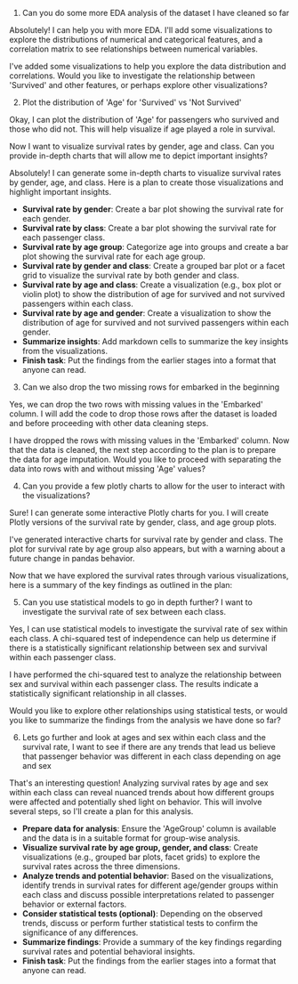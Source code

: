 1. Can you do some more EDA analysis of the dataset I have cleaned so far

Absolutely\! I can help you with more EDA. I'll add some visualizations to explore the distributions of numerical and categorical features, and a correlation matrix to see relationships between numerical variables.

I've added some visualizations to help you explore the data distribution and correlations. Would you like to investigate the relationship between 'Survived' and other features, or perhaps explore other visualizations?

2. Plot the distribution of 'Age' for 'Survived' vs 'Not Survived'

Okay, I can plot the distribution of 'Age' for passengers who survived and those who did not. This will help visualize if age played a role in survival.

Now I want to visualize survival rates by gender, age and class. Can you provide in-depth charts that will allow me to depict important insights?

Absolutely\! I can generate some in-depth charts to visualize survival rates by gender, age, and class. Here is a plan to create those visualizations and highlight important insights.

* **Survival rate by gender**: Create a bar plot showing the survival rate for each gender.  
* **Survival rate by class**: Create a bar plot showing the survival rate for each passenger class.  
* **Survival rate by age group**: Categorize age into groups and create a bar plot showing the survival rate for each age group.  
* **Survival rate by gender and class**: Create a grouped bar plot or a facet grid to visualize the survival rate by both gender and class.  
* **Survival rate by age and class**: Create a visualization (e.g., box plot or violin plot) to show the distribution of age for survived and not survived passengers within each class.  
* **Survival rate by age and gender**: Create a visualization to show the distribution of age for survived and not survived passengers within each gender.  
* **Summarize insights**: Add markdown cells to summarize the key insights from the visualizations.  
* **Finish task**: Put the findings from the earlier stages into a format that anyone can read.

3. Can we also drop the two missing rows for embarked in the beginning

Yes, we can drop the two rows with missing values in the 'Embarked' column. I will add the code to drop those rows after the dataset is loaded and before proceeding with other data cleaning steps.

I have dropped the rows with missing values in the 'Embarked' column. Now that the data is cleaned, the next step according to the plan is to prepare the data for age imputation. Would you like to proceed with separating the data into rows with and without missing 'Age' values?

4. Can you provide a few plotly charts to allow for the user to interact with the visualizations?

Sure\! I can generate some interactive Plotly charts for you. I will create Plotly versions of the survival rate by gender, class, and age group plots.

I've generated interactive charts for survival rate by gender and class. The plot for survival rate by age group also appears, but with a warning about a future change in pandas behavior.

Now that we have explored the survival rates through various visualizations, here is a summary of the key findings as outlined in the plan:

5. Can you use statistical models to go in depth further? I want to investigate the survival rate of sex between each class.

Yes, I can use statistical models to investigate the survival rate of sex within each class. A chi-squared test of independence can help us determine if there is a statistically significant relationship between sex and survival within each passenger class.

I have performed the chi-squared test to analyze the relationship between sex and survival within each passenger class. The results indicate a statistically significant relationship in all classes.

Would you like to explore other relationships using statistical tests, or would you like to summarize the findings from the analysis we have done so far?

6. Lets go further and look at ages and sex within each class and the survival rate, I want to see if there are any trends that lead us believe that passenger behavior was different in each class depending on age and sex

That's an interesting question\! Analyzing survival rates by age and sex within each class can reveal nuanced trends about how different groups were affected and potentially shed light on behavior. This will involve several steps, so I'll create a plan for this analysis.

* **Prepare data for analysis**: Ensure the 'AgeGroup' column is available and the data is in a suitable format for group-wise analysis.  
* **Visualize survival rate by age group, gender, and class**: Create visualizations (e.g., grouped bar plots, facet grids) to explore the survival rates across the three dimensions.  
* **Analyze trends and potential behavior**: Based on the visualizations, identify trends in survival rates for different age/gender groups within each class and discuss possible interpretations related to passenger behavior or external factors.  
* **Consider statistical tests (optional)**: Depending on the observed trends, discuss or perform further statistical tests to confirm the significance of any differences.  
* **Summarize findings**: Provide a summary of the key findings regarding survival rates and potential behavioral insights.  
* **Finish task**: Put the findings from the earlier stages into a format that anyone can read.

